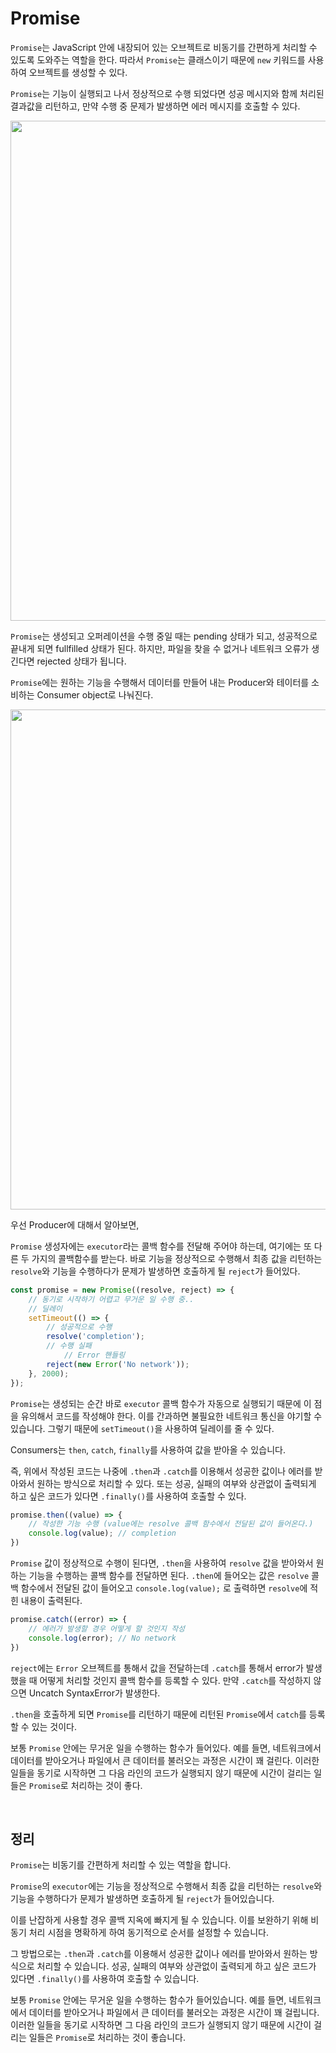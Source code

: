 # Promise

`Promise`는 JavaScript 안에 내장되어 있는 오브젝트로 비동기를 간편하게 처리할 수 있도록 도와주는 역할을 한다. 따라서 `Promise`는 클래스이기 때문에 `new` 키워드를 사용하여 오브젝트를 생성할 수 있다.

 `Promise`는 기능이 실행되고 나서 정상적으로 수행 되었다면 성공 메시지와 함께 처리된 결과값을 리턴하고, 만약 수행 중 문제가 발생하면 에러 메시지를 호출할 수 있다.

<img src="https://github.com/moeyg/Front-end-Knowledge/blob/7865562c07b10183112ec5ac2cdb1bc2eb5c2b4f/Images/Promise/Promise-1.png" width="800px" />

 `Promise`는 생성되고 오퍼레이션을 수행 중일 때는 pending 상태가 되고, 성공적으로 끝내게 되면 fullfilled 상태가 된다. 하지만, 파일을 찾을 수 없거나 네트워크 오류가 생긴다면 rejected 상태가 됩니다. 

 `Promise`에는 원하는 기능을 수행해서 데이터를 만들어 내는 Producer와 테이터를 소비하는 Consumer object로 나눠진다.

<img src="https://github.com/moeyg/Front-end-Knowledge/blob/7865562c07b10183112ec5ac2cdb1bc2eb5c2b4f/Images/Promise/Promise-2.png" width="800px" />

 우선 Producer에 대해서 알아보면, 

 `Promise` 생성자에는 `executor`라는 콜백 함수를 전달해 주어야 하는데, 여기에는 또 다른 두 가지의 콜백함수를 받는다. 바로 기능을 정상적으로 수행해서 최종 값을 리턴하는 `resolve`와 기능을 수행하다가 문제가 발생하면 호출하게 될 `reject`가 들어있다.

```jsx
const promise = new Promise((resolve, reject) => {
	// 동기로 시작하기 어렵고 무거운 일 수행 중..
	// 딜레이 
	setTimeout(() => {
		// 성공적으로 수행
		resolve('completion');
		// 수행 실패
    		// Error 핸들링
		reject(new Error('No network'));
	}, 2000);
});
```

 `Promise`는 생성되는 순간 바로 `executor` 콜백 함수가 자동으로 실행되기 때문에 이 점을 유의해서 코드를 작성해야 한다. 이를 간과하면 불필요한 네트워크 통신을 야기할 수 있습니다. 그렇기 때문에 `setTimeout()`을 사용하여 딜레이를 줄 수 있다.

  Consumers는 `then`, `catch`, `finally`를 사용하여 값을 받아올 수 있습니다. 

 즉, 위에서 작성된 코드는 나중에 `.then`과 `.catch`를 이용해서 성공한 값이나 에러를 받아와서 원하는 방식으로 처리할 수 있다. 또는 성공, 실패의 여부와 상관없이 출력되게 하고 싶은 코드가 있다면 `.finally()`를 사용하여 호출할 수 있다.

```jsx
promise.then((value) => {
	// 작성한 기능 수행 (value에는 resolve 콜백 함수에서 전달된 값이 들어온다.)
	console.log(value); // completion
})
```

 `Promise` 값이 정상적으로 수행이 된다면, `.then`을 사용하여 `resolve` 값을 받아와서 원하는 기능을 수행하는 콜백 함수를 전달하면 된다. `.then`에 들어오는 값은 `resolve` 콜백 함수에서 전달된 값이 들어오고 `console.log(value);` 로 출력하면 `resolve`에 적힌 내용이 출력된다.

```jsx
promise.catch((error) => {
	// 에러가 발생할 경우 어떻게 할 것인지 작성
	console.log(error); // No network
})
```

 `reject`에는 `Error` 오브젝트를 통해서 값을 전달하는데 `.catch`를 통해서  error가 발생했을 때 어떻게 처리할 것인지 콜백 함수를 등록할 수 있다. 만약 `.catch`를 작성하지 않으면 Uncatch SyntaxError가 발생한다.

 `.then`을 호출하게 되면 `Promise`를 리턴하기 때문에 리턴된 `Promise`에서 `catch`를 등록할 수 있는 것이다.

 보통 `Promise` 안에는 무거운 일을 수행하는 함수가 들어있다. 예를 들면, 네트워크에서 데이터를 받아오거나 파일에서 큰 데이터를 불러오는 과정은 시간이 꽤 걸린다. 이러한 일들을 동기로 시작하면 그 다음 라인의 코드가 실행되지 않기 때문에 시간이 걸리는 일들은 `Promise`로 처리하는 것이 좋다.
 
 <br>

## 정리

 `Promise`는 비동기를 간편하게 처리할 수 있는 역할을 합니다.

 `Promise`의 `executor`에는 기능을 정상적으로 수행해서 최종 값을 리턴하는 `resolve`와 기능을 수행하다가 문제가 발생하면 호출하게 될 `reject`가 들어있습니다.

 이를 난잡하게 사용할 경우 콜백 지옥에 빠지게 될 수 있습니다. 이를 보완하기 위해 비동기 처리 시점을 명확하게 하여 동기적으로 순서를 설정할 수 있습니다.

 그 방법으로는 `.then`과 `.catch`를 이용해서 성공한 값이나 에러를 받아와서 원하는 방식으로 처리할 수 있습니다. 성공, 실패의 여부와 상관없이 출력되게 하고 싶은 코드가 있다면 `.finally()`를 사용하여 호출할 수 있습니다.

 보통 `Promise` 안에는 무거운 일을 수행하는 함수가 들어있습니다. 예를 들면, 네트워크에서 데이터를 받아오거나 파일에서 큰 데이터를 불러오는 과정은 시간이 꽤 걸립니다. 이러한 일들을 동기로 시작하면 그 다음 라인의 코드가 실행되지 않기 때문에 시간이 걸리는 일들은 `Promise`로 처리하는 것이 좋습니다.
